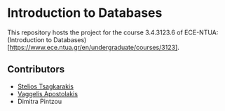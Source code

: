 # Introduction to Databases

This repository hosts the project for the course 3.4.3123.6 of ECE-NTUA: (Introduction to Databases)[https://www.ece.ntua.gr/en/undergraduate/courses/3123].

## Contributors
- [Stelios Tsagkarakis](https://github.com/steliostss)
- [Vaggelis Apostolakis](https://github.com/Spacon)
- Dimitra Pintzou
